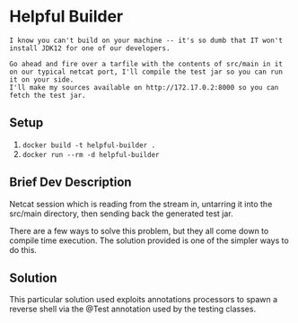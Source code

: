 # Helpful Builder

```text
I know you can't build on your machine -- it's so dumb that IT won't install JDK12 for one of our developers.

Go ahead and fire over a tarfile with the contents of src/main in it on our typical netcat port, I'll compile the test jar so you can run it on your side.
I'll make my sources available on http://172.17.0.2:8000 so you can fetch the test jar.
```

## Setup

1. `docker build -t helpful-builder .`
2. `docker run --rm -d helpful-builder`

## Brief Dev Description

Netcat session which is reading from the stream in, untarring it into the src/main directory, then sending back the generated test jar.

There are a few ways to solve this problem, but they all come down to compile time execution. The solution provided is one of the simpler ways to do this.

## Solution

This particular solution used exploits annotations processors to spawn a reverse shell via the @Test annotation used by the testing classes.

